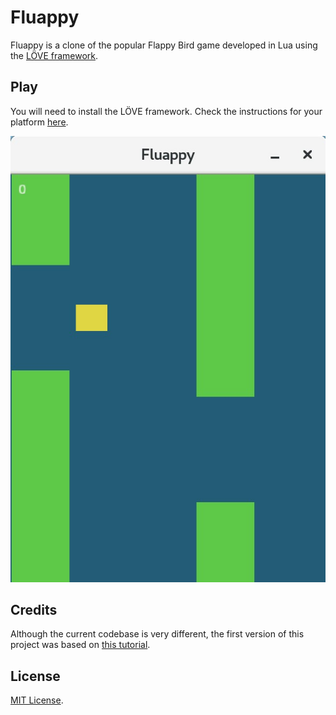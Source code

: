 # Fluappy

Fluappy is a clone of the popular Flappy Bird game developed in Lua using the
[LÖVE framework](https://love2d.org/).

## Play

You will need to install the LÖVE framework. Check the instructions for your
platform [here](https://love2d.org/wiki/Getting_Started).

![screenshot](screenshot.jpg)

## Credits

Although the current codebase is very different, the first version of this
project was based on [this tutorial](https://simplegametutorials.github.io/bird/).

## License

[MIT License](http://opensource.org/licenses/MIT).
